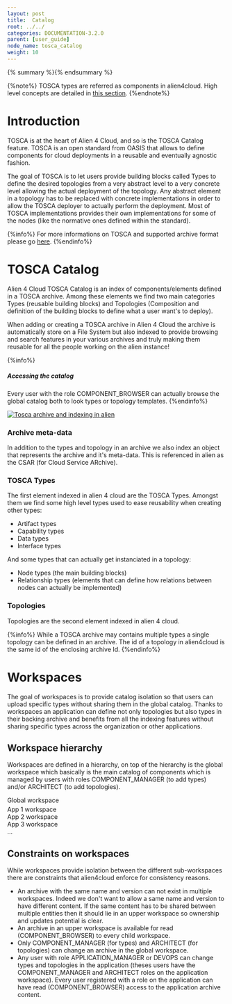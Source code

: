 ```yaml
---
layout: post
title:  Catalog
root: ../../
categories: DOCUMENTATION-3.2.0
parent: [user_guide]
node_name: tosca_catalog
weight: 10
---
```


{% summary %}{% endsummary %}

{%note%}
TOSCA types are referred as components in alien4cloud. High level concepts are detailed in [this section](#/documentation/3.0.0/concepts/components.html).
{%endnote%}

# Introduction

TOSCA is at the heart of Alien 4 Cloud, and so is the TOSCA Catalog feature. TOSCA is an open standard from OASIS that allows to define components for cloud deployments in a reusable and eventually agnostic fashion.

The goal of TOSCA is to let users provide building blocks called Types to define the desired topologies from a very abstract level to a very concrete level allowing the actual deployment of the topology. Any abstract element in a topology has to be replaced with concrete implementations in order to allow the TOSCA deployer to actually perform the deployment. Most of TOSCA implementations provides their own implementations for some of the nodes (like the normative ones defined within the standard).

{%info%}
For more informations on TOSCA and supported archive format please go [here](#/documentation/3.0.0/devops_guide/dev_ops_guide.html).
{%endinfo%}

# TOSCA Catalog

Alien 4 Cloud TOSCA Catalog is an index of components/elements defined in a TOSCA archive. Among these elements we find two main categories Types (reusable building blocks) and Topologies (Composition and definition of the building blocks to define what a user want's to deploy).

When adding or creating a TOSCA archive in Alien 4 Cloud the archive is automatically store on a File System but also indexed to provide browsing and search features in your various archives and truly making them reusable for all the people working on the alien instance!

{%info%}
<h5>Accessing the catalog</h5>
Every user with the role COMPONENT_BROWSER can actually browse the global catalog both to look types or topology templates.
{%endinfo%}

[![Tosca archive and indexing in alien](../../images/user_guide/catalog_archive_content.png)](../../images/user_guide/catalog_archive_content.png)

### Archive meta-data

In addition to the types and topology in an archive we also index an object that represents the archive and it's meta-data. This is referenced in alien as the CSAR (for Cloud Service ARchive).

### TOSCA Types

The first element indexed in alien 4 cloud are the TOSCA Types. Amongst them we find some high level types used to ease reusability when creating other types:

* Artifact types
* Capability types
* Data types
* Interface types

And some types that can actually get instanciated in a topology:

* Node types (the main building blocks)
* Relationship types (elements that can define how relations between nodes can actually be implemented)

### Topologies

Topologies are the second element indexed in alien 4 cloud.

{%info%}
While a TOSCA archive may contains multiple types a single topology can be defined in an archive. The id of a topology in alien4cloud is the same id of the enclosing archive Id.
{%endinfo%}

# Workspaces

The goal of workspaces is to provide catalog isolation so that users can upload specific types without sharing them in the global catalog. Thanks to workspaces an application can define not only topologies but also types in their backing archive and benefits from all the indexing features without sharing specific types across the organization or other applications.



## Workspace hierarchy

Workspaces are defined in a hierarchy, on top of the hierarchy is the global workspace which basically is the main catalog of components which is managed by users with roles COMPONENT_MANAGER (to add types) and/or ARCHITECT (to add topologies).


<div class="row">
  <div class="col-xs-12">
    <div class="btn-primary">Global workspace</div>
  </div>
</div>
<div class="row" style="margin-top: 4px;">
  <div class="col-xs-3"><div class="btn-info">App 1 workspace</div></div>
  <div class="col-xs-3"><div class="btn-info">App 2 workspace</div></div>
  <div class="col-xs-3"><div class="btn-info">App 3 workspace</div></div>
  <div class="col-xs-3">...</div>
</div>

## Constraints on workspaces

While workspaces provide isolation between the different sub-workspaces there are constraints that alien4cloud enforce for consistency reasons.

* An archive with the same name and version can not exist in multiple workspaces. Indeed we don't want to allow a same name and version to have different content. If the same content has to be shared between multiple entities then it should lie in an upper workspace so ownership and updates potential is clear.
* An archive in an upper workspace is available for read (COMPONENT_BROWSER) to every child workspace.
* Only COMPONENT_MANAGER (for types) and ARCHITECT (for topologies) can change an archive in the global workspace.
* Any user with role APPLICATION_MANAGER or DEVOPS can change types and topologies in the application (theses users have the COMPONENT_MANAGER and ARCHITECT roles on the application workspace). Every user registered with a role on the application can have read (COMPONENT_BROWSER) access to the application archive content.

